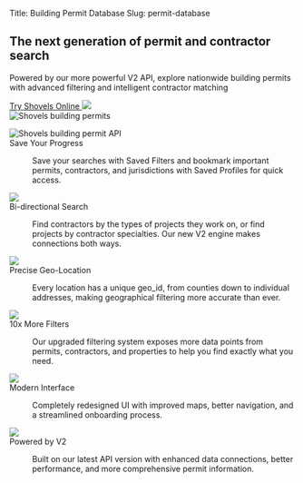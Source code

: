 Title: Building Permit Database
Slug: permit-database

<!-- hero -->
<section class="hero_container">
  <div class="hero_text-container">
    <h1 class="hero_title text-amber-300">The next generation of permit and contractor search</h1>
    <p class="hero_description text-lime-50">Powered by our more powerful V2 API, explore nationwide building permits with advanced filtering and intelligent contractor matching</p>
    <div class="mt-10 mb-20 flex gap-x-6 justify-start">
      <a href="https://app.shovels.ai"
      class="shovels-button"
      target="_blank">Try Shovels Online <img class="inline" src="theme/images/caret-right.svg"> </a>
    </div>
  </div>
  <div class="hero_image-container">
    <img class="max-h-[500px] rounded-lg shadow-lg" src="{static}/images/login-v2.png" alt="Shovels building permits">
  </div>
</section>

<!-- elaboration -->
<section class="mx-auto my-24 max-w-7xl px-6">
  <dl class="elaboration_container 3xl:grid-cols-4">
    <div class="elaboration-card">
      <dt class="">
        <div class="mb-6">
          <img src="theme/images/permit-database/ping.svg" alt="Shovels building permit API">
        </div>
        <span class="elaboration-card_title">Save Your Progress</span>
      </dt>
      <dd class="elaboration-card_text-container">
        <p class="flex-auto">Save your searches with Saved Filters and bookmark important permits, contractors, and jurisdictions with Saved Profiles for quick access.</p>
      </dd>
    </div>
    <div class="elaboration-card">
      <dt class="">
        <div class="mb-6">
          <img src="theme/images/permit-database/lookup.png">
        </div>
        <span class="elaboration-card_title">Bi-directional Search</span>
      </dt>
      <dd class="elaboration-card_text-container">
        <p class="flex-auto">Find contractors by the types of projects they work on, or find projects by contractor specialties. Our new V2 engine makes connections both ways.</p>
      </dd>
    </div>
    <div class="elaboration-card">
      <dt class="">
        <div class="mb-6">
          <img src="theme/images/permit-database/accurate.png">
        </div>
        <span class="elaboration-card_title">Precise Geo-Location</span>
      </dt>
      <dd class="elaboration-card_text-container">
        <p class="flex-auto">Every location has a unique geo_id, from counties down to individual addresses, making geographical filtering more accurate than ever.</p>
      </dd>
    </div>
    <div class="elaboration-card">
      <dt class="">
        <div class="mb-6">
          <img src="theme/images/permit-database/fees.png">
        </div>
        <span class="elaboration-card_title">10x More Filters</span>
      </dt>
      <dd class="elaboration-card_text-container">
        <p class="flex-auto">Our upgraded filtering system exposes more data points from permits, contractors, and properties to help you find exactly what you need.</p>
      </dd>
    </div>
    <div class="elaboration-card">
      <dt class="">
        <div class="mb-6">
          <img src="theme/images/permit-database/timeline.png">
        </div>
        <span class="elaboration-card_title">Modern Interface</span>
      </dt>
      <dd class="elaboration-card_text-container">
        <p class="flex-auto">Completely redesigned UI with improved maps, better navigation, and a streamlined onboarding process.</p>
      </dd>
    </div>
    <div class="elaboration-card">
      <dt class="">
        <div class="mb-6">
          <img src="theme/images/permit-database/api.png">
        </div>
        <span class="elaboration-card_title">Powered by V2</span>
      </dt>
      <dd class="elaboration-card_text-container">
        <p class="flex-auto">Built on our latest API version with enhanced data connections, better performance, and more comprehensive permit information.</p>
      </dd>
    </div>
  </dl>
</section>
